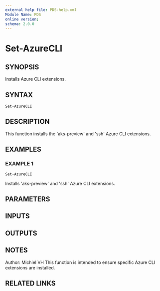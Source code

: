 ```yaml
---
external help file: PDS-help.xml
Module Name: PDS
online version:
schema: 2.0.0
---
```


# Set-AzureCLI

## SYNOPSIS
Installs Azure CLI extensions.

## SYNTAX

```
Set-AzureCLI
```

## DESCRIPTION
This function installs the 'aks-preview' and 'ssh' Azure CLI extensions.

## EXAMPLES

### EXAMPLE 1
```
Set-AzureCLI
```

Installs 'aks-preview' and 'ssh' Azure CLI extensions.

## PARAMETERS

## INPUTS

## OUTPUTS

## NOTES
Author: Michiel VH
This function is intended to ensure specific Azure CLI extensions are installed.

## RELATED LINKS
